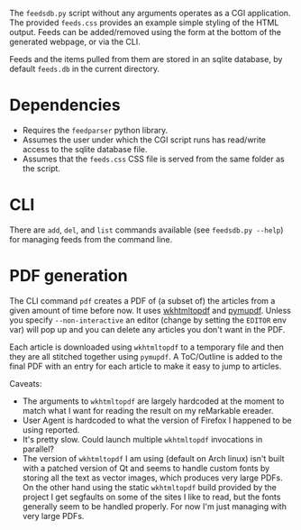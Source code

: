 The `feedsdb.py` script without any arguments operates as a CGI application. The
provided `feeds.css` provides an example simple styling of the HTML output.
Feeds can be added/removed using the form at the bottom of the generated
webpage, or via the CLI.

Feeds and the items pulled from them are stored in an sqlite database, by
default `feeds.db` in the current directory.

# Dependencies

 * Requires the `feedparser` python library.
 * Assumes the user under which the CGI script runs has read/write access to the
   sqlite database file.
 * Assumes that the `feeds.css` CSS file is served from the same folder as the
   script.

# CLI

There are `add`, `del`, and `list` commands available (see `feedsdb.py --help`)
for managing feeds from the command line.

# PDF generation

The CLI command `pdf` creates a PDF of (a subset of) the articles from a given
amount of time before now. It uses
[wkhtmltopdf](https://github.com/wkhtmltopdf/wkhtmltopdf) and
[pymupdf](https://github.com/pymupdf/PyMuPDF). Unless you specify
`--non-interactive` an editor (change by setting the `EDITOR` env var) will pop
up and you can delete any articles you don't want in the PDF.

Each article is downloaded using `wkhtmltopdf` to a temporary file and then they
are all stitched together using `pymupdf`. A ToC/Outline is added to the final
PDF with an entry for each article to make it easy to jump to articles.

Caveats:

 - The arguments to `wkhtmltopdf` are largely hardcoded at the moment to match
   what I want for reading the result on my reMarkable ereader.
 - User Agent is hardcoded to what the version of Firefox I happened to be using
   reported.
 - It's pretty slow. Could launch multiple `wkhtmltopdf` invocations in
   parallel?
 - The version of `wkhtmltopdf` I am using (default on Arch linux) isn't built
   with a patched version of Qt and seems to handle custom fonts by storing all
   the text as vector images, which produces very large PDFs. On the other hand
   using the static `wkhtmltopdf` build provided by the project I get segfaults
   on some of the sites I like to read, but the fonts generally seem to be
   handled properly. For now I'm just managing with very large PDFs.
